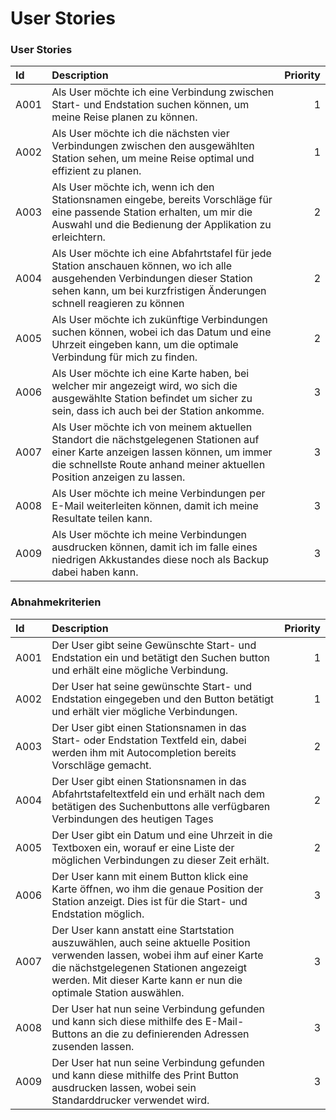 # User Stories

### User Stories

| Id | Description | Priority |
| :--- | :--- | ---: |
| A001 | Als User möchte ich eine Verbindung zwischen Start- und Endstation suchen können, um meine Reise planen zu können. | 1 |
| A002 | Als User möchte ich die nächsten vier Verbindungen zwischen den ausgewählten Station sehen, um meine Reise optimal und effizient zu planen. | 1 |
| A003 | Als User möchte ich, wenn ich den Stationsnamen eingebe, bereits Vorschläge für eine passende Station erhalten, um mir die Auswahl und die Bedienung der Applikation zu erleichtern. | 2 |
| A004 | Als User möchte ich eine Abfahrtstafel für jede Station anschauen können, wo ich alle ausgehenden Verbindungen dieser Station sehen kann, um bei kurzfristigen Änderungen schnell reagieren zu können | 2 |
| A005 | Als User möchte ich zukünftige Verbindungen suchen können, wobei ich das Datum und eine Uhrzeit eingeben kann, um die optimale Verbindung für mich zu finden. | 2 |
| A006 | Als User möchte ich eine Karte haben, bei welcher mir angezeigt wird, wo sich die ausgewählte Station befindet um sicher zu sein, dass ich auch bei der Station ankomme. | 3 |
| A007 | Als User möchte ich von meinem aktuellen Standort die nächstgelegenen Stationen auf einer Karte anzeigen lassen können, um immer die schnellste Route anhand meiner aktuellen Position anzeigen zu lassen. | 3 |
| A008 | Als User möchte ich meine Verbindungen per E-Mail weiterleiten können, damit ich meine Resultate teilen kann. | 3 |
| A009 | Als User möchte ich meine Verbindungen ausdrucken können, damit ich im falle eines niedrigen Akkustandes diese noch als Backup dabei haben kann. | 3 |

### Abnahmekriterien

| Id | Description | Priority |
| :--- | :--- | ---: |
| A001 | Der User gibt seine Gewünschte Start- und Endstation ein und betätigt den Suchen button und erhält eine mögliche Verbindung. | 1 |
| A002 | Der User hat seine gewünschte Start- und Endstation eingegeben und den Button betätigt und erhält vier mögliche Verbindungen. | 1 |
| A003 | Der User gibt einen Stationsnamen in das Start- oder Endstation Textfeld ein, dabei werden ihm mit Autocompletion bereits Vorschläge gemacht. | 2 |
| A004 | Der User gibt einen Stationsnamen in das Abfahrtstafeltextfeld ein und erhält nach dem betätigen des Suchenbuttons alle verfügbaren Verbindungen des heutigen Tages | 2 |
| A005 | Der User gibt ein Datum und eine Uhrzeit in die Textboxen ein, worauf er eine Liste der möglichen Verbindungen zu dieser Zeit erhält. | 2 |
| A006 | Der User kann mit einem Button klick eine Karte öffnen, wo ihm die genaue Position der Station anzeigt. Dies ist für die Start- und Endstation möglich. | 3 |
| A007 | Der User kann anstatt eine Startstation auszuwählen, auch seine aktuelle Position verwenden lassen, wobei ihm auf einer Karte die nächstgelegenen Stationen angezeigt werden. Mit dieser Karte kann er nun die optimale Station auswählen. | 3 |
| A008 | Der User hat nun seine Verbindung gefunden und kann sich diese mithilfe des E-Mail-Buttons an die zu definierenden Adressen zusenden lassen. | 3 |
| A009 | Der User hat nun seine Verbindung gefunden und kann diese mithilfe des Print Button ausdrucken lassen, wobei sein Standarddrucker verwendet wird. | 3 |

